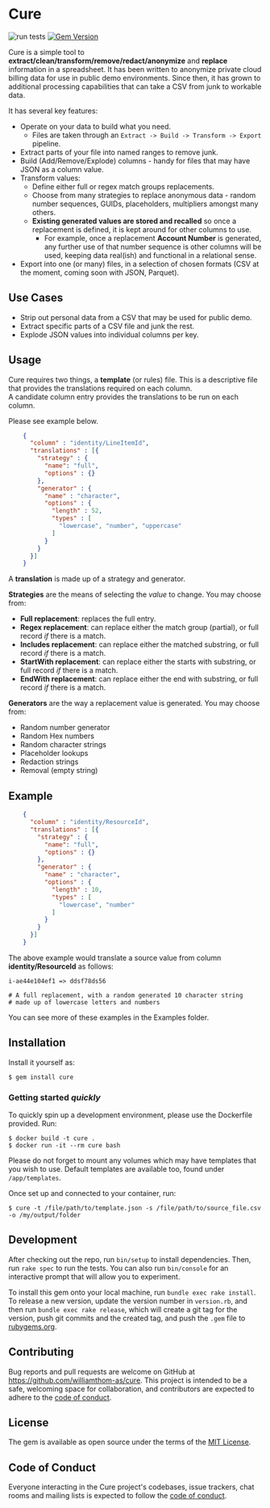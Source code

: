 # Cure

![run tests](https://github.com/williamthom-as/cure/actions/workflows/rspec.yml/badge.svg)
[![Gem Version](https://badge.fury.io/rb/cure.svg)](https://badge.fury.io/rb/cure)

Cure is a simple tool to **extract/clean/transform/remove/redact/anonymize** and **replace** information in a spreadsheet.
It has been written to anonymize private cloud billing data for use in public demo environments.  Since then, it has grown to 
additional processing capabilities that can take a CSV from junk to workable data.

It has several key features:
- Operate on your data to build what you need. 
  - Files are taken through an `Extract -> Build -> Transform -> Export` pipeline.
- Extract parts of your file into named ranges to remove junk. 
- Build (Add/Remove/Explode) columns - handy for files that may have JSON as a column value.
- Transform values:
  - Define either full or regex match groups replacements.
  - Choose from many strategies to replace anonymous data - random number sequences, GUIDs, placeholders, multipliers amongst many others.
  - **Existing generated values are stored and recalled** so once a replacement is defined, it is kept around for other columns to use.
    - For example, once a replacement **Account Number** is generated, any further use of that number sequence is other columns will be used, keeping data real(ish) and functional in a relational sense.
- Export into one (or many) files, in a selection of chosen formats (CSV at the moment, coming soon with JSON, Parquet).

## Use Cases

- Strip out personal data from a CSV that may be used for public demo.
- Extract specific parts of a CSV file and junk the rest.
- Explode JSON values into individual columns per key.

## Usage

Cure requires two things, a **template** (or rules) file. This is a descriptive file that provides the translations required on each column.  
A candidate column entry provides the translations to be run on each column.

Please see example below.
```json
    {
      "column" : "identity/LineItemId",
      "translations" : [{
        "strategy" : {
          "name": "full",
          "options" : {}
        },
        "generator" : {
          "name" : "character",
          "options" : {
            "length" : 52,
            "types" : [
              "lowercase", "number", "uppercase"
            ]
          }
        }
      }]
    }
```

A **translation** is made up of a strategy and generator.

**Strategies** are the means of selecting the *value* to change. You may choose from:
  - **Full replacement**: replaces the full entry. 
  - **Regex replacement**: can replace either the match group (partial), or full record *if* there is a match.
  - **Includes replacement**: can replace either the matched substring, or full record *if* there is a match.
  - **StartWith replacement**: can replace either the starts with substring, or full record *if* there is a match.
  - **EndWith replacement**: can replace either the end with substring, or full record *if* there is a match.

**Generators** are the way a replacement value is generated. You may choose from: 
  - Random number generator
  - Random Hex numbers
  - Random character strings
  - Placeholder lookups
  - Redaction strings
  - Removal (empty string)

## Example

```json
    {
      "column" : "identity/ResourceId",
      "translations" : [{
        "strategy" : {
          "name": "full",
          "options" : {}
        },
        "generator" : {
          "name" : "character",
          "options" : {
            "length" : 10,
            "types" : [
              "lowercase", "number"
            ]
          }
        }
      }]
    }
```

The above example would translate a source value from column **identity/ResourceId** as follows:
    
    i-ae44e104ef1 => ddsf78ds56 

    # A full replacement, with a random generated 10 character string 
    # made up of lowercase letters and numbers

You can see more of these examples in the Examples folder.

## Installation

Install it yourself as:

    $ gem install cure

### Getting started *quickly*

To quickly spin up a development environment, please use the Dockerfile provided. Run:

    $ docker build -t cure .
    $ docker run -it --rm cure bash

Please do not forget to mount any volumes which may have templates that you wish to use. Default templates are available too, found under `/app/templates`.

Once set up and connected to your container, run:

    $ cure -t /file/path/to/template.json -s /file/path/to/source_file.csv -o /my/output/folder

## Development

After checking out the repo, run `bin/setup` to install dependencies. Then, run `rake spec` to run the tests. You can also run `bin/console` for an interactive prompt that will allow you to experiment.

To install this gem onto your local machine, run `bundle exec rake install`. To release a new version, update the version number in `version.rb`, and then run `bundle exec rake release`, which will create a git tag for the version, push git commits and the created tag, and push the `.gem` file to [rubygems.org](https://rubygems.org).

## Contributing

Bug reports and pull requests are welcome on GitHub at https://github.com/williamthom-as/cure. This project is intended to be a safe, welcoming space for collaboration, and contributors are expected to adhere to the [code of conduct](https://github.com/[USERNAME]/cure/blob/master/CODE_OF_CONDUCT.md).

## License

The gem is available as open source under the terms of the [MIT License](https://opensource.org/licenses/MIT).

## Code of Conduct

Everyone interacting in the Cure project's codebases, issue trackers, chat rooms and mailing lists is expected to follow the [code of conduct](https://github.com/[USERNAME]/cure/blob/master/CODE_OF_CONDUCT.md).
